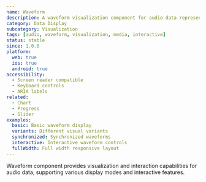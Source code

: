 ```yaml
---
name: Waveform
description: A waveform visualization component for audio data representation and interaction
category: Data Display
subcategory: Visualization
tags: [audio, waveform, visualization, media, interactive]
status: stable
since: 1.0.0
platform:
  web: true
  ios: true
  android: true
accessibility:
  - Screen reader compatible
  - Keyboard controls
  - ARIA labels
related:
  - Chart
  - Progress
  - Slider
examples:
  basic: Basic waveform display
  variants: Different visual variants
  synchronized: Synchronized waveforms
  interactive: Interactive waveform controls
  fullWidth: Full width responsive layout
---
```


Waveform component provides visualization and interaction capabilities for audio data, supporting various display modes and interactive features.
